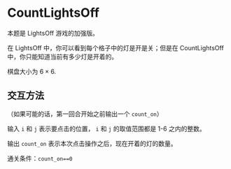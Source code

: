 # CountLightsOff

本题是 LightsOff 游戏的加强版。

在 LightsOff 中，你可以看到每个格子中的灯是开是关；但是在 CountLightsOff 中，你只能知道当前有多少灯是开着的。

棋盘大小为 $6\times6$.

## 交互方法

（如果可能的话，第一回合开始之前输出一个 `count_on`）

输入 `i` 和 `j` 表示要点击的位置， `i` 和 `j` 的取值范围都是 1-6 之内的整数。

输出 `count_on` 表示本次点击操作之后，现在开着的灯的数量。

通关条件：`count_on==0`
